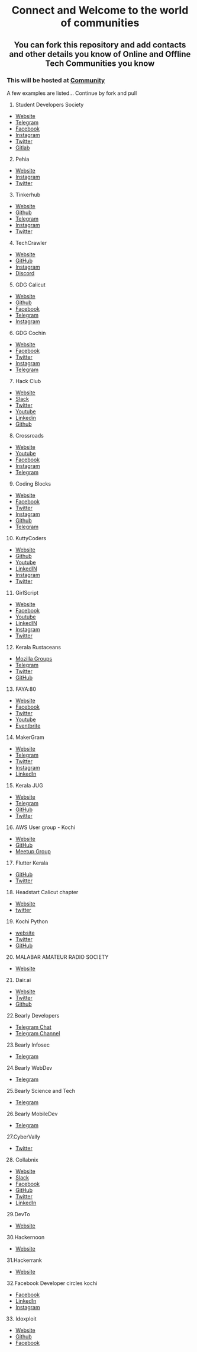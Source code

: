 # <center> Connect and Welcome to the world of communities </center>

## <center> You can fork this repository and add contacts and other details you know of Online and Offline Tech Communities you know </center>

### This will be hosted at [Community](https://community.aks.one)

A few examples are listed... Continue by fork and pull

1. Student Developers Society
- [Website](https://studevsoc.com)
- [Telegram](https://t.me/studevsoc)
- [Facebook](https://facebook.com/StuDevSoc)
- [Instagram](https://instagram.com/studevsoc)
- [Twitter](https://twitter.com/thisissds)
- [Gitlab](https://gitlab.com/studevsoc)

2. Pehia
- [Website](https://pehia.org)
- [Instagram](https://instagram.com/pehiaorg)
- [Twitter](https://twitter.com/pehiaorg)

3. Tinkerhub
- [Website](https://tinkerhub.org)
- [Github](https://github.com/tinkerhub-org)
- [Telegram](https://t.me/tinkerhub)
- [Instagram](https://instagram.com/tinkerhub)
- [Twitter](https://twitter.com/tinkerhub)

4. TechCrawler
- [Website](https://techcrawler.in)
- [GitHub](https://github.com/techcrawler-community)
- [Instagram](https://instagram.com/thetechcrawler)
- [Discord](https://discord.gg/n7TmN6t)

5. GDG Calicut
- [Website](https://gdgkozhikode.org/)
- [Github](https://github.com/GDGKozhikode)
- [Facebook](https://www.facebook.com/GDGKozhikode/)
- [Telegram](https://t.me/gdgkozhikode)
- [Instagram](https://instagram.com/gdgkozhikode)

6. GDG Cochin
- [Website](https://gdgcochin.org/)
- [Facebook](https://www.facebook.com/GDGCochin/)
- [Twitter](https://twitter.com/gdgcochin)
- [Instagram](https://www.instagram.com/gdgcochin)
- [Telegram](https://t.me/GDGCochine)

7. Hack Club
- [Website](https://hackclub.com/)
- [Slack](https://hackclub.com/slack/)
- [Twitter](https://twitter.com/hackclub)
- [Youtube](https://www.youtube.com/channel/UCQzO0jpcRkP-9eWKMpJyB0w)
- [Linkedin](https://www.linkedin.com/company/hack-club)
- [Github](https://github.com/hackclub)

8. Crossroads
- [Website](https://crossroads.world/)
- [Youtube](https://www.youtube.com/channel/UCoGHeFY7jE2OB_TJS_87MOA)
- [Facebook](https://www.facebook.com/crossroadstalks)
- [Instagram](https://www.instagram.com/crossroads.official/)
- [Telegram](https://t.me/crtalks)

9. Coding Blocks
- [Website](https://codingblocks.com/)
- [Facebook](https://www.facebook.com/codingblocksindia)
- [Twitter](https://twitter.com/codingblocksIN)
- [Instagram](https://www.instagram.com/codingblocks/)
- [Github](https://github.com/coding-blocks)
- [Telegram](https://t.me/codingblocksplu)

10. KuttyCoders
- [Website](https://kuttycoders.in/)
- [Github](https://github.com/kuttycoders)
- [Youtube](https://www.youtube.com/channel/UCWKggpntkBS53IKGXxK8nIw)
- [LinkedIN](https://www.linkedin.com/company/kuttycoders/)
- [Instagram](https://www.instagram.com/kuttycoders/)
- [Twitter](https://twitter.com/kuttycoders)

11. GirlScript
- [Website](https://www.girlscript.tech/)
- [Facebook](https://www.facebook.com/Girlscript/)
- [Youtube](https://www.youtube.com/channel/UCBOlJtDcWNh0aUkS2CfI8Aw)
- [LinkedIN](https://www.linkedin.com/company/girlscript-foundation/?originalSubdomain=in)
- [Instagram](https://www.instagram.com/girlscript/)
- [Twitter](https://twitter.com/girlscript1)

12. Kerala Rustaceans
- [Mozilla Groups](https://community.mozilla.org/groups/kerala-rustaceans)
- [Telegram](https://t.me/keralars)
- [Twitter](https://twitter/keralars)
- [GitHub](https://t.me/keralars)

13. FAYA:80
- [Website](https://www.fayaport80.com/)
- [Facebook](https://www.facebook.com/fayaport80/)
- [Twitter](https://twitter.com/FayaPort80)
- [Youtube](https://www.youtube.com/fayausa)
- [Eventbrite](https://www.eventbrite.com/o/faya-3194888760)

14. MakerGram
- [Website](https://makergram.com)
- [Telegram](https://t.me/makergram)
- [Twitter](https://twitter/Maker_Gram)
- [Instagram](https://www.instagram.com/maker_gram/)
- [LinkedIn](https://www.linkedin.com/company/makergram/)

15. Kerala JUG
- [Website](https://www.keralajug.org)
- [Telegram](https://t.me/KeralaJUG)
- [GitHub](https://github.com/keralajug)
- [Twitter](https://twitter.com/KeralaJUG)

16. AWS User group - Kochi
- [Website](https://awsugkochi.in)
- [GitHub](https://github.com/awsugkochi/awsugkochi)
- [Meetup Group](https://www.meetup.com/awsugkochi/)

17. Flutter Kerala
- [GitHub](https://github.com/FlutterKerala)
- [Twitter](https://twitter.com/flutterkerala)

18. Headstart Calicut chapter
- [Website](https://headstart.in/chapter/calicut)
- [twitter](https://twitter.com/HSCalicut)

19. Kochi Python 
- [website](https://kochi.python.org.in)
- [Twitter](https://twitter.com/KochiPython)
- [GitHub](https://github.com/KochiPython/)

20. MALABAR AMATEUR RADIO SOCIETY
- [Website](https://malabarradiosociety.in)  
  
21. Dair.ai  
- [Website](https://dair.ai/)
- [Twitter](http://twitter.com/dair_ai)
- [Github](http://github.com/dair-ai)

22.Bearly Developers
- [Telegram Chat](https://t.me/BEARlyDev)
- [Telegram Channel](http://t.me/BEARlyLog)
 
23.Bearly Infosec
- [Telegram](https://t.me/BEARlySec)

24.Bearly WebDev
- [Telegram](https://t.me/BEARlyWeb)
  
25.Bearly Science and Tech
- [Telegram](https://t.me/BEARly_Sci_Tech)
  
26.Bearly MobileDev
- [Telegram](https://t.me/BEARlyMobile)

27.CyberVally
- [Twitter](https://twitter.com/cybervally)  

28. Collabnix
- [Website](https://collabnix.com/)
- [Slack](https://collabnix.com/slack/)
- [Facebook](https://www.facebook.com/groups/1585441721723792/)
- [GitHub](https://github.com/collabnix)
- [Twitter](https://twitter.com/collabnix)
- [LinkedIn](https://www.linkedin.com/company/collabnix/)

29.DevTo
- [Website](https://dev.to/)

30.Hackernoon
- [Website](https://hackernoon.com/)

31.Hackerrank
- [Website](https://www.hackerrank.com/)

32.Facebook Developer circles kochi
- [Facebook](https://www.facebook.com/groups/DevCKochi/)
- [LinkedIn](https://www.linkedin.com/company/fbdevckochi?originalSubdomain=in)
- [Instagram](https://www.instagram.com/devckochi/)

33. Idoxploit
- [Website](https://indoxploit.id/)
- [Github](https://indoxploit.id/)
- [Facebook](https://web.facebook.com/indoxploit)
